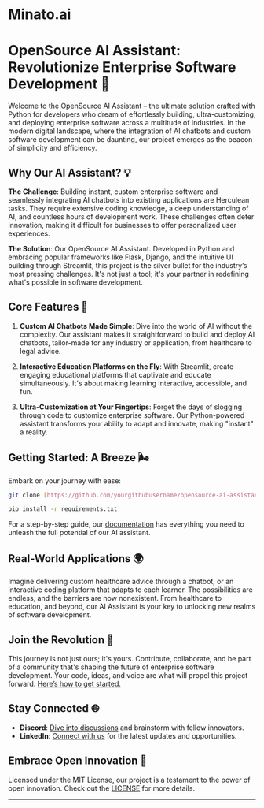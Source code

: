 # Minato.ai


# OpenSource AI Assistant: Revolutionize Enterprise Software Development 🌟

Welcome to the OpenSource AI Assistant – the ultimate solution crafted with Python for developers who dream of effortlessly building, ultra-customizing, and deploying enterprise software across a multitude of industries. In the modern digital landscape, where the integration of AI chatbots and custom software development can be daunting, our project emerges as the beacon of simplicity and efficiency.

## Why Our AI Assistant? 💡

**The Challenge**: Building instant, custom enterprise software and seamlessly integrating AI chatbots into existing applications are Herculean tasks. They require extensive coding knowledge, a deep understanding of AI, and countless hours of development work. These challenges often deter innovation, making it difficult for businesses to offer personalized user experiences.

**The Solution**: Our OpenSource AI Assistant. Developed in Python and embracing popular frameworks like Flask, Django, and the intuitive UI building through Streamlit, this project is the silver bullet for the industry’s most pressing challenges. It's not just a tool; it's your partner in redefining what's possible in software development.

## Core Features 🚀

1. **Custom AI Chatbots Made Simple**: Dive into the world of AI without the complexity. Our assistant makes it straightforward to build and deploy AI chatbots, tailor-made for any industry or application, from healthcare to legal advice.

2. **Interactive Education Platforms on the Fly**: With Streamlit, create engaging educational platforms that captivate and educate simultaneously. It's about making learning interactive, accessible, and fun.

3. **Ultra-Customization at Your Fingertips**: Forget the days of slogging through code to customize enterprise software. Our Python-powered assistant transforms your ability to adapt and innovate, making "instant" a reality.

## Getting Started: A Breeze 🌬️

Embark on your journey with ease:

```bash
git clone [https://github.com/yourgithubusername/opensource-ai-assistant.git](https://github.com/ngandimoun/Minato.git)

pip install -r requirements.txt
```

For a step-by-step guide, our [documentation]([LINK_TO_DOCUMENTATION](https://minato-ai.streamlit.app/)) has everything you need to unleash the full potential of our AI assistant.

## Real-World Applications 🌍

Imagine delivering custom healthcare advice through a chatbot, or an interactive coding platform that adapts to each learner. The possibilities are endless, and the barriers are now nonexistent. From healthcare to education, and beyond, our AI Assistant is your key to unlocking new realms of software development.

## Join the Revolution 🤝

This journey is not just ours; it's yours. Contribute, collaborate, and be part of a community that's shaping the future of enterprise software development. Your code, ideas, and voice are what will propel this project forward. [Here’s how to get started.](LINK_TO_CONTRIBUTING_GUIDE)

## Stay Connected 🌐

- **Discord**: [Dive into discussions]([YOUR_DISCORD_LINK](https://discord.com/invite/H2EYXp8C)) and brainstorm with fellow innovators.
- **LinkedIn**: [Connect with us]([YOUR_LINKEDIN_LINK](https://www.linkedin.com/in/chris-ngandimoun-745508109?utm_source=share&utm_campaign=share_via&utm_content=profile&utm_medium=android_app)) for the latest updates and opportunities.

## Embrace Open Innovation 📖

Licensed under the MIT License, our project is a testament to the power of open innovation. Check out the [LICENSE](LICENSE) for more details.

---
